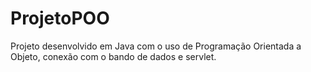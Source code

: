 # ProjetoPOO

Projeto desenvolvido em Java com o uso de Programação Orientada a Objeto, conexão com o bando de dados e servlet.
